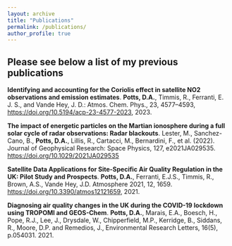 ```yaml
---
layout: archive
title: "Publications"
permalink: /publications/
author_profile: true
---
```

Please see below a list of my previous publications
---


**Identifying and accounting for the Coriolis effect in satellite NO2 observations and emission estimates**. 
**Potts, D.A.**, Timmis, R., Ferranti, E. J. S., and Vande Hey, J. D.: Atmos. Chem. Phys., 23, 4577–4593, https://doi.org/10.5194/acp-23-4577-2023, 2023.


**The impact of energetic particles on the Martian ionosphere during a full solar cycle of radar observations: Radar blackouts**. 
Lester, M., Sanchez-Cano, B., **Potts, D.A.**, Lillis, R., Cartacci, M., Bernardini, F., et al. (2022).  Journal of Geophysical Research: Space Physics, 127, e2021JA029535. https://doi.org/10.1029/2021JA029535


**Satellite Data Applications for Site-Specific Air Quality Regulation in the UK: Pilot Study and Prospects**. 
**Potts, D.A.**, Ferranti, E.J.S., Timmis, R., Brown, A.S., Vande Hey, J.D. Atmosphere 2021, 12, 1659. https://doi.org/10.3390/atmos12121659, 2021.


**Diagnosing air quality changes in the UK during the COVID-19 lockdown using TROPOMI and GEOS-Chem**. 
**Potts, D.A.**, Marais, E.A., Boesch, H., Pope, R.J., Lee, J., Drysdale, W., Chipperfield, M.P., Kerridge, B., Siddans, R., Moore, D.P. and Remedios, J.,  Environmental Research Letters, 16(5), p.054031. 2021.








